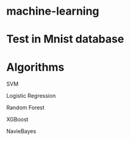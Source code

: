 # machine-learning
# Test in Mnist database

# Algorithms
SVM  

Logistic Regression  

Random Forest

XGBoost 

NavieBayes


